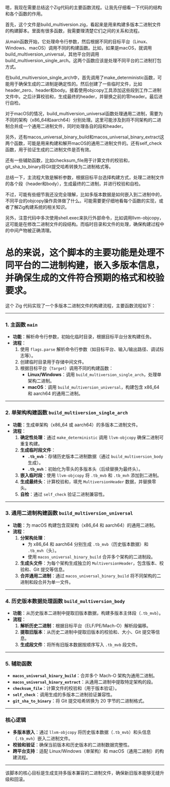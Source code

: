 嗯，我现在需要总结这个Zig代码的主要函数流程。让我先仔细看一下代码的结构和各个函数的作用。

首先，这个文件是build_multiversion.zig，看起来是用来构建多版本二进制文件的构建脚本。里面有很多函数，我需要理清楚它们之间的关系和流程。

从main函数开始，它处理命令行参数，然后根据不同的目标平台（Linux、Windows、macOS）调用不同的构建函数。比如，如果是macOS，就调用build_multiversion_universal，其他平台则调用build_multiversion_single_arch。这两个函数应该是处理不同平台的二进制打包方式。

在build_multiversion_single_arch中，首先调用了make_deterministic函数，可能用于确保生成的二进制是确定性的。然后创建了一些临时文件，比如header_zero、header和body。接着使用objcopy工具添加这些段到工作二进制文件中。之后计算校验和，生成最终的header，并替换之前的零header。最后进行自检。

对于macOS的情况，build_multiversion_universal函数处理通用二进制，需要为不同的架构（x86_64和aarch64）分别处理。这里可能涉及到将不同架构的二进制合并成一个通用二进制文件，同时处理各自的段和header。

另外，还有macos_universal_binary_build和macos_universal_binary_extract这两个函数，可能是用来构建和解开macOS的通用二进制文件的。还有self_check函数，用于验证生成的二进制文件是否有效。

还有一些辅助函数，比如checksum_file用于计算文件的校验和，git_sha_to_binary将Git提交哈希转换为二进制格式等。

总结一下，主流程大致是解析参数，根据目标平台选择构建方式，处理二进制文件的各个段（header和body），生成最终的二进制，并进行校验和自检。

不过，可能有些细节我还没完全理解，比如多版本数据是如何嵌入到二进制中的，不同平台的objcopy操作具体做了什么。可能需要更仔细地看每个函数的实现，或者了解Zig构建系统的相关知识。

另外，注意代码中多次使用shell.exec来执行外部命令，比如调用llvm-objcopy，这可能是在修改二进制文件的段结构。而临时目录和文件的处理，确保构建过程中的中间产物被正确清理。

总的来说，这个脚本的主要功能是处理不同平台的二进制构建，嵌入多版本信息，并确保生成的文件符合预期的格式和校验要求。
================================================
这个 Zig 代码实现了一个多版本二进制文件的构建流程，主要函数流程如下：

---

### **1. 主函数 `main`**
- **功能**：解析命令行参数，初始化临时目录，根据目标平台分发构建任务。
- **流程**：
  1. 使用 `flags.parse` 解析命令行参数（如目标平台、输入/输出路径、调试标志等）。
  2. 创建临时目录用于存储中间文件。
  3. 根据目标平台（`Target`）调用不同的构建函数：
     - **Linux/Windows**：调用 `build_multiversion_single_arch`，处理单架构二进制。
     - **macOS**：调用 `build_multiversion_universal`，构建包含 x86_64 和 aarch64 的通用二进制。

---

### **2. 单架构构建函数 `build_multiversion_single_arch`**
- **功能**：生成单架构（x86_64 或 aarch64）的多版本二进制文件。
- **流程**：
  1. **确定性处理**：通过 `make_deterministic` 调用 `llvm-objcopy` 确保二进制可重复构建。
  2. **生成临时段文件**：
     - **`.tb_mvb`**：存储历史版本二进制数据（通过 `build_multiversion_body` 生成）。
     - **`.tb_mvh`**：初始化为零头的多版本头（后续替换为最终头）。
  3. **嵌入临时段**：使用 `llvm-objcopy` 将 `.tb_mvb` 和 `.tb_mvh` 添加到二进制。
  4. **生成最终头**：计算校验和，填充 `MultiversionHeader` 数据，并替换零头。
  5. **自检**：通过 `self_check` 验证二进制兼容性。

---

### **3. 通用二进制构建函数 `build_multiversion_universal`**
- **功能**：为 macOS 构建包含双架构（x86_64 和 aarch64）的通用二进制。
- **流程**：
  1. **分架构处理**：
     - 为 x86_64 和 aarch64 分别生成 `.tb_mvb`（历史版本数据）和 `.tb_mvh`（头）。
     - 使用 `macos_universal_binary_build` 合并多个架构的二进制段。
  2. **生成头文件**：为每个架构生成独立的 `MultiversionHeader`，包含版本、校验和、Git 提交等信息。
  3. **合并通用二进制**：通过 `macos_universal_binary_build` 将不同架构的二进制和段合并为单一文件。

---

### **4. 历史版本数据处理函数 `build_multiversion_body`**
- **功能**：从历史版本二进制中提取旧版本数据，构建多版本主体段（`.tb_mvb`）。
- **流程**：
  1. **解析历史二进制**：根据目标平台（ELF/PE/Mach-O）解析段偏移。
  2. **提取旧版本**：从历史二进制中提取旧版本的校验和、大小、Git 提交等信息。
  3. **生成段文件**：将所有旧版本数据按顺序写入 `.tb_mvb` 段文件。

---

### **5. 辅助函数**
- **`macos_universal_binary_build`**：合并多个 Mach-O 架构为通用二进制。
- **`macos_universal_binary_extract`**：从通用二进制中提取特定架构的段。
- **`checksum_file`**：计算文件的校验和（用于版本验证）。
- **`self_check`**：调用生成的多版本二进制验证兼容性。
- **`git_sha_to_binary`**：将 Git 提交哈希转换为 20 字节的二进制格式。

---

### **核心逻辑**
- **多版本嵌入**：通过 `llvm-objcopy` 将历史版本数据（`.tb_mvb`）和头信息（`.tb_mvh`）嵌入二进制文件。
- **校验和验证**：确保当前版本和历史版本的二进制数据完整性。
- **跨平台支持**：适配 Linux/Windows（单架构）和 macOS（通用二进制）的构建流程。

---

该脚本的核心目标是生成支持多版本兼容的二进制文件，确保新旧版本能够无缝升级和回滚。